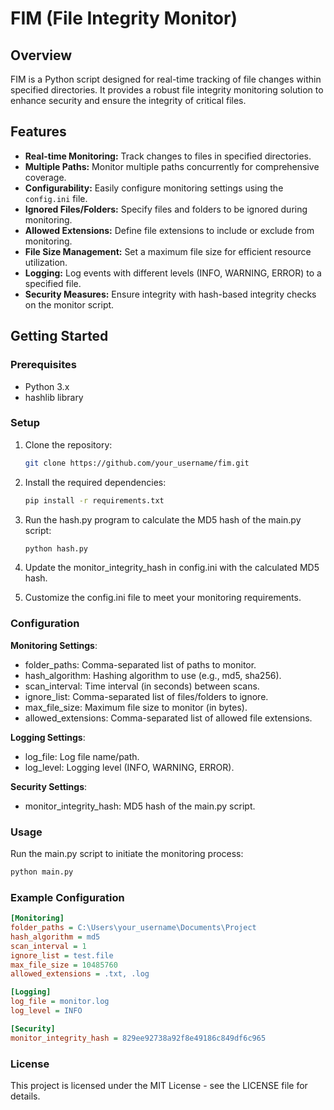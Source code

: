 # FIM (File Integrity Monitor)

## Overview
FIM is a Python script designed for real-time tracking of file changes within specified directories. It provides a robust file integrity monitoring solution to enhance security and ensure the integrity of critical files.

## Features
- **Real-time Monitoring:** Track changes to files in specified directories.
- **Multiple Paths:** Monitor multiple paths concurrently for comprehensive coverage.
- **Configurability:** Easily configure monitoring settings using the `config.ini` file.
- **Ignored Files/Folders:** Specify files and folders to be ignored during monitoring.
- **Allowed Extensions:** Define file extensions to include or exclude from monitoring.
- **File Size Management:** Set a maximum file size for efficient resource utilization.
- **Logging:** Log events with different levels (INFO, WARNING, ERROR) to a specified file.
- **Security Measures:** Ensure integrity with hash-based integrity checks on the monitor script.

## Getting Started

### Prerequisites
- Python 3.x
- hashlib library

### Setup
1. Clone the repository:
   ```bash
   git clone https://github.com/your_username/fim.git
   ```

2. Install the required dependencies:
   ```bash
   pip install -r requirements.txt
   ```

3. Run the hash.py program to calculate the MD5 hash of the main.py script:
   ```bash
   python hash.py
   ```
4. Update the monitor_integrity_hash in config.ini with the calculated MD5 hash.

5. Customize the config.ini file to meet your monitoring requirements.

### Configuration
**Monitoring Settings**:
  - folder_paths: Comma-separated list of paths to monitor.
  - hash_algorithm: Hashing algorithm to use (e.g., md5, sha256).
  - scan_interval: Time interval (in seconds) between scans.
  - ignore_list: Comma-separated list of files/folders to ignore.
  - max_file_size: Maximum file size to monitor (in bytes).
  - allowed_extensions: Comma-separated list of allowed file extensions.
    
**Logging Settings**:
  - log_file: Log file name/path.
  - log_level: Logging level (INFO, WARNING, ERROR).

**Security Settings**:
  - monitor_integrity_hash: MD5 hash of the main.py script.
    
### Usage
Run the main.py script to initiate the monitoring process:
```bash
python main.py
```

### Example Configuration
```ini
[Monitoring]
folder_paths = C:\Users\your_username\Documents\Project
hash_algorithm = md5
scan_interval = 1
ignore_list = test.file
max_file_size = 10485760
allowed_extensions = .txt, .log

[Logging]
log_file = monitor.log
log_level = INFO

[Security]
monitor_integrity_hash = 829ee92738a92f8e49186c849df6c965
```

### License
This project is licensed under the MIT License - see the LICENSE file for details.
